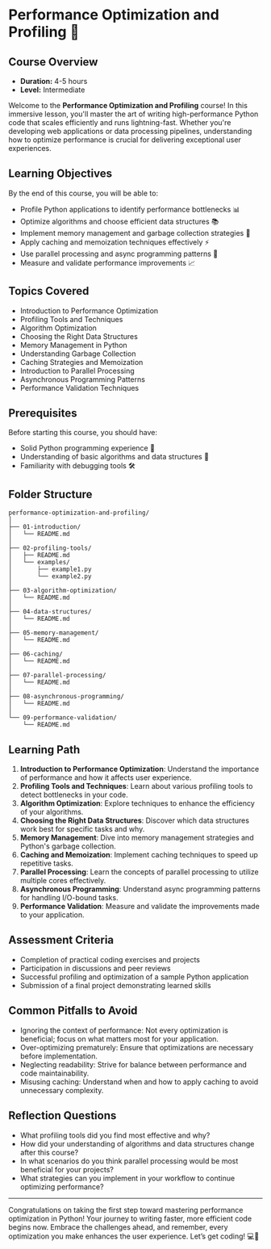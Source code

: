 # Performance Optimization and Profiling 🚀

## Course Overview
- **Duration:** 4-5 hours
- **Level:** Intermediate

Welcome to the **Performance Optimization and Profiling** course! In this immersive lesson, you'll master the art of writing high-performance Python code that scales efficiently and runs lightning-fast. Whether you're developing web applications or data processing pipelines, understanding how to optimize performance is crucial for delivering exceptional user experiences.

## Learning Objectives
By the end of this course, you will be able to:
- Profile Python applications to identify performance bottlenecks 📊
- Optimize algorithms and choose efficient data structures 📚
- Implement memory management and garbage collection strategies 🔧
- Apply caching and memoization techniques effectively ⚡
- Use parallel processing and async programming patterns 🚀
- Measure and validate performance improvements 📈

## Topics Covered
- Introduction to Performance Optimization
- Profiling Tools and Techniques
- Algorithm Optimization
- Choosing the Right Data Structures
- Memory Management in Python
- Understanding Garbage Collection
- Caching Strategies and Memoization
- Introduction to Parallel Processing
- Asynchronous Programming Patterns
- Performance Validation Techniques

## Prerequisites
Before starting this course, you should have:
- Solid Python programming experience 🐍
- Understanding of basic algorithms and data structures 📖
- Familiarity with debugging tools 🛠️

## Folder Structure
```
performance-optimization-and-profiling/
│
├── 01-introduction/
│   └── README.md
│
├── 02-profiling-tools/
│   ├── README.md
│   └── examples/
│       ├── example1.py
│       └── example2.py
│
├── 03-algorithm-optimization/
│   └── README.md
│
├── 04-data-structures/
│   └── README.md
│
├── 05-memory-management/
│   └── README.md
│
├── 06-caching/
│   └── README.md
│
├── 07-parallel-processing/
│   └── README.md
│
├── 08-asynchronous-programming/
│   └── README.md
│
└── 09-performance-validation/
    └── README.md
```

## Learning Path
1. **Introduction to Performance Optimization**: Understand the importance of performance and how it affects user experience.
2. **Profiling Tools and Techniques**: Learn about various profiling tools to detect bottlenecks in your code.
3. **Algorithm Optimization**: Explore techniques to enhance the efficiency of your algorithms.
4. **Choosing the Right Data Structures**: Discover which data structures work best for specific tasks and why.
5. **Memory Management**: Dive into memory management strategies and Python's garbage collection.
6. **Caching and Memoization**: Implement caching techniques to speed up repetitive tasks.
7. **Parallel Processing**: Learn the concepts of parallel processing to utilize multiple cores effectively.
8. **Asynchronous Programming**: Understand async programming patterns for handling I/O-bound tasks.
9. **Performance Validation**: Measure and validate the improvements made to your application.

## Assessment Criteria
- Completion of practical coding exercises and projects
- Participation in discussions and peer reviews
- Successful profiling and optimization of a sample Python application
- Submission of a final project demonstrating learned skills

## Common Pitfalls to Avoid
- Ignoring the context of performance: Not every optimization is beneficial; focus on what matters most for your application.
- Over-optimizing prematurely: Ensure that optimizations are necessary before implementation.
- Neglecting readability: Strive for balance between performance and code maintainability.
- Misusing caching: Understand when and how to apply caching to avoid unnecessary complexity.

## Reflection Questions
- What profiling tools did you find most effective and why?
- How did your understanding of algorithms and data structures change after this course?
- In what scenarios do you think parallel processing would be most beneficial for your projects?
- What strategies can you implement in your workflow to continue optimizing performance?

---

Congratulations on taking the first step toward mastering performance optimization in Python! Your journey to writing faster, more efficient code begins now. Embrace the challenges ahead, and remember, every optimization you make enhances the user experience. Let’s get coding! 💻🎯
